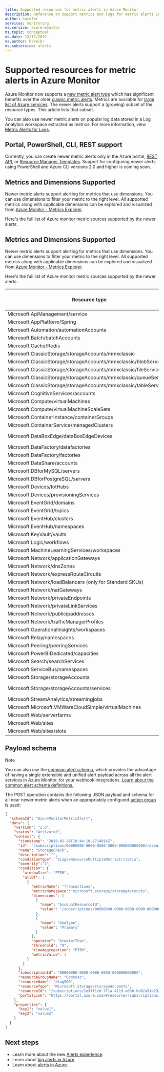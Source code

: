 ```yaml
---
title: Supported resources for metric alerts in Azure Monitor
description: Reference on support metrics and logs for metric alerts in Azure Monitor
author: harelbr
services: monitoring
ms.service: azure-monitor
ms.topic: conceptual
ms.date: 12/17/2019
ms.author: harelbr
ms.subservice: alerts
---
```


# Supported resources for metric alerts in Azure Monitor

Azure Monitor now supports a [new metric alert type](../../azure-monitor/platform/alerts-overview.md) which has significant benefits over the older [classic metric alerts](../../azure-monitor/platform/alerts-classic.overview.md). Metrics are available for [large list of Azure services](../../azure-monitor/platform/metrics-supported.md). The newer alerts support a (growing) subset of the resource types. This article lists that subset.

You can also use newer metric alerts on popular log data stored in a Log Analytics workspace extracted as metrics. For more information, view [Metric Alerts for Logs](../../azure-monitor/platform/alerts-metric-logs.md).

## Portal, PowerShell, CLI, REST support
Currently, you can create newer metric alerts only in the Azure portal, [REST API](https://docs.microsoft.com/rest/api/monitor/metricalerts/), or [Resource Manager Templates](../../azure-monitor/platform/alerts-metric-create-templates.md). Support for configuring newer alerts using PowerShell and Azure CLI versions 2.0 and higher is coming soon.

## Metrics and Dimensions Supported
Newer metric alerts support alerting for metrics that use dimensions. You can use dimensions to filter your metric to the right level. All supported metrics along with applicable dimensions can be explored and visualized from [Azure Monitor - Metrics Explorer](../../azure-monitor/platform/metrics-charts.md).

Here's the full list of Azure monitor metric sources supported by the newer alerts:

## Metrics and Dimensions Supported
Newer metric alerts support alerting for metrics that use dimensions. You can use dimensions to filter your metric to the right level. All supported metrics along with applicable dimensions can be explored and visualized from [Azure Monitor - Metrics Explorer](../../azure-monitor/platform/metrics-charts.md).

Here's the full list of Azure monitor metric sources supported by the newer alerts:

|Resource type  |Dimensions Supported |Multi-resource alerts| Metrics Available|
|---------|---------|-----|----------|
|Microsoft.ApiManagement/service | Yes| No | [API Management](../../azure-monitor/platform/metrics-supported.md#microsoftapimanagementservice)|
|Microsoft.AppPlatform/Spring |No| Yes|
|Microsoft.Automation/automationAccounts | Yes| No | [Automation Accounts](../../azure-monitor/platform/metrics-supported.md#microsoftautomationautomationaccounts)|
|Microsoft.Batch/batchAccounts | N/A| No | [Batch Accounts](../../azure-monitor/platform/metrics-supported.md#microsoftbatchbatchaccounts)|
|Microsoft.Cache/Redis|Yes| No |[Azure Cache for Redis](../../azure-monitor/platform/metrics-supported.md#microsoftcacheredis)|
|Microsoft.ClassicStorage/storageAccounts/mmxclassic|No|Yes|
|Microsoft.ClassicStorage/storageAccounts/mmxclassic/blobServices|No|Yes|
|Microsoft.ClassicStorage/storageAccounts/mmxclassic/fileServices|No|Yes|
|Microsoft.ClassicStorage/storageAccounts/mmxclassic/queueServices|No|Yes|
|Microsoft.ClassicStorage/storageAccounts/mmxclassic/tableServices|No|Yes|No|
|Microsoft.CognitiveServices/accounts| N/A | No | [Cognitive Services](../../azure-monitor/platform/metrics-supported.md#microsoftcognitiveservicesaccounts)|
|Microsoft.Compute/virtualMachines |Yes | Yes | [Virtual Machines](../../azure-monitor/platform/metrics-supported.md#microsoftcomputevirtualmachines)|
|Microsoft.Compute/virtualMachineScaleSets |N/A | Yes |[Virtual machine scale sets](../../azure-monitor/platform/metrics-supported.md#microsoftcomputevirtualmachinescalesets)|
|Microsoft.ContainerInstance/containerGroups | Yes| No | [Container groups](../../azure-monitor/platform/metrics-supported.md#microsoftcontainerinstancecontainergroups)|
|Microsoft.ContainerService/managedClusters | Yes | No | [Managed Clusters](../../azure-monitor/platform/metrics-supported.md#microsoftcontainerservicemanagedclusters)|
|Microsoft.DataBoxEdge/dataBoxEdgeDevices | Yes | Yes | [DataBox](../../azure-monitor/platform/metrics-supported#microsoftdataboxedgedataboxedgedevices
|Microsoft.DataFactory/datafactories| Yes| No | [Data Factories V1](../../azure-monitor/platform/metrics-supported.md#microsoftdatafactorydatafactories)|
|Microsoft.DataFactory/factories |Yes | No |[Data Factories V2](../../azure-monitor/platform/metrics-supported.md#microsoftdatafactoryfactories)|
|Microsoft.DataShare/accounts |No| Yes|
|Microsoft.DBforMySQL/servers |N/A| No |[DB for MySQL](../../azure-monitor/platform/metrics-supported.md#microsoftdbformysqlservers)|
|Microsoft.DBforPostgreSQL/servers |N/A | No | [DB for PostgreSQL](../../azure-monitor/platform/metrics-supported.md#microsoftdbforpostgresqlservers)|
|Microsoft.Devices/IotHubs | N/A | No |[IoT Hub Metrics](../../azure-monitor/platform/metrics-supported.md#microsoftdevicesiothubs)|
|Microsoft.Devices/provisioningServices| Yes | No |[DPS Metrics](../../azure-monitor/platform/metrics-supported.md#microsoftdevicesprovisioningservices)|
|Microsoft.EventGrid/domains|No|Yes|No |
|Microsoft.EventGrid/topics |Yes | No |[Event Grid Topics](../../azure-monitor/platform/metrics-supported.md#microsofteventgridtopics)|
|Microsoft.EventHub/clusters |Yes| No |[Event Hubs Clusters](../../azure-monitor/platform/metrics-supported.md#microsofteventhubclusters)|
|Microsoft.EventHub/namespaces |Yes| No |[Event Hubs](../../azure-monitor/platform/metrics-supported.md#microsofteventhubnamespaces)|
|Microsoft.KeyVault/vaults| No |No |[Vaults](../../azure-monitor/platform/metrics-supported.md#microsoftkeyvaultvaults)|
|Microsoft.Logic/workflows |N/A | No |[Logic Apps](../../azure-monitor/platform/metrics-supported.md#microsoftlogicworkflows) |
|Microsoft.MachineLearningServices/workspaces|Yes| No | [Machine Learning](../../azure-monitor/platform/metrics-supported.md#microsoftmachinelearningservicesworkspaces) |
|Microsoft.Network/applicationGateways|N/A| No | [Application Gateways](../../azure-monitor/platform/metrics-suported.md#microsoftnetworkapplicationgateways) |
|Microsoft.Network/dnsZones | N/A| No | [DNS Zones](../../azure-monitor/platform/metrics-supported.md#microsoftnetworkdnszones) |
|Microsoft.Network/expressRouteCircuits | N/A | No |[Express Route Circuits](../../azure-monitor/platform/metrics-supported.md#microsoftnetworkexpressroutecircuits) |
|Microsoft.Network/loadBalancers (only for Standard SKUs)| Yes| No | [Load Balancers](../../azure-monitor/platform/metrics-supported.md#microsoftnetworkloadbalancers) |
|Microsoft.Network/natGateways|No|Yes|
|Microsoft.Network/privateEndpoints|No|Yes|
|Microsoft.Network/privateLinkServices|No|Yes|
|Microsoft.Network/publicipaddresses |N/A | No |[Public IP Addresses](../../azure-monitor/platform/metrics-supported.md#microsoftnetworkpublicipaddresses)|
|Microsoft.Network/trafficManagerProfiles | Yes | No | [Traffic Manager Profiles](../../azure-monitor/platform/metrics-supported.md#microsoftnetworktrafficmanagerprofiles) |
|Microsoft.OperationalInsights/workspaces| Yes | No | [Log Analytics workspaces](../../azure-monitor/platform/metrics-supported.md#microsoftoperationalinsightsworkspaces)|
|Microsoft.Relay/namespaces | Yes | No | [Relays](../../azure-monitor/platform/metrics-supported.md#microsoftrelaynamespaces)|
|Microsoft.Peering/peeringServices|No|Yes|
|Microsoft.PowerBIDedicated/capacities | N/A | No | [Capacities](../../azure-monitor/platform/metrics-supported.md#microsoftpowerbidedicatedcapacities)|
|Microsoft.Search/searchServices |N/A|No | [Search services](../../azure-monitor/platform/metrics-supported.md#microsoftsearchsearchservices)|
|Microsoft.ServiceBus/namespaces |Yes| No |[Service Bus](../../azure-monitor/platform/metrics-supported.md#microsoftservicebusnamespaces)|
|Microsoft.Storage/storageAccounts |Yes | No | [Storage Accounts](../../azure-monitor/platform/metrics-supported.md#microsoftstoragestorageaccounts)|
|Microsoft.Storage/storageAccounts/services | Yes| No | [Blob Services](../../azure-monitor/platform/metrics-supported.md#microsoftstoragestorageaccountsblobservices), [File Services](../../azure-monitor/platform/metrics-supported.md#microsoftstoragestorageaccountsfileservices), [Queue Services](../../azure-monitor/platform/metrics-supported.md#microsoftstoragestorageaccountsqueueservices) and [Table Services](../../azure-monitor/platform/metrics-supported.md#microsoftstoragestorageaccountstableservices)|
|Microsoft.StreamAnalytics/streamingjobs |N/A| No | [Stream Analytics](../../azure-monitor/platform/metrics-supported.md#microsoftstreamanalyticsstreamingjobs)|
|Microsoft.Microsoft.VMWareCloudSimple/virtualMachines |Yes|No |[CloudSimple Virtual Machines](../../azure-monitor/platform/metrics-supported.md#microsoftvmwarecloudsimplevirtualmachines)|
|Microsoft.Web/serverfarms | Yes | No | [App Service Plans](../../azure-monitor/platform/metrics-supported.md#microsoftwebserverfarms)|
|Microsoft.Web/sites | Yes | No | [App Services](../../azure-monitor/platform/metrics-supported.md#microsoftwebsites-excluding-functions) and [Functions](../../azure-monitor/platform/metrics-supported.md#microsoftwebsites-functions)|
|Microsoft.Web/sites/slots | Yes | No | [App Service slots](../../azure-monitor/platform/metrics-supported.md#microsoftwebsitesslots)|






## Payload schema

> [!NOTE]
> You can also use the [common alert schema](https://aka.ms/commonAlertSchemaDocs), which provides the advantage of having a single extensible and unified alert payload across all the alert services in Azure Monitor, for your webhook integrations. [Learn about the common alert schema definitions.](https://aka.ms/commonAlertSchemaDefinitions)​


The POST operation contains the following JSON payload and schema for all near newer metric alerts when an appropriately configured [action group](../../azure-monitor/platform/action-groups.md) is used:

```json
{
  "schemaId": "AzureMonitorMetricAlert",
  "data": {
    "version": "2.0",
    "status": "Activated",
    "context": {
      "timestamp": "2018-02-28T10:44:10.1714014Z",
      "id": "/subscriptions/00000000-0000-0000-0000-000000000000/resourceGroups/Contoso/providers/microsoft.insights/metricAlerts/StorageCheck",
      "name": "StorageCheck",
      "description": "",
      "conditionType": "SingleResourceMultipleMetricCriteria",
      "severity":"3",
      "condition": {
        "windowSize": "PT5M",
        "allOf": [
          {
            "metricName": "Transactions",
            "metricNamespace":"microsoft.storage/storageAccounts",
            "dimensions": [
              {
                "name": "AccountResourceId",
                "value": "/subscriptions/00000000-0000-0000-0000-000000000000/resourceGroups/Contoso/providers/Microsoft.Storage/storageAccounts/diag500"
              },
              {
                "name": "GeoType",
                "value": "Primary"
              }
            ],
            "operator": "GreaterThan",
            "threshold": "0",
            "timeAggregation": "PT5M",
            "metricValue": 1
          }
        ]
      },
      "subscriptionId": "00000000-0000-0000-0000-000000000000",
      "resourceGroupName": "Contoso",
      "resourceName": "diag500",
      "resourceType": "Microsoft.Storage/storageAccounts",
      "resourceId": "/subscriptions/1e3ff1c0-771a-4119-a03b-be82a51e232d/resourceGroups/Contoso/providers/Microsoft.Storage/storageAccounts/diag500",
      "portalLink": "https://portal.azure.com/#resource//subscriptions/00000000-0000-0000-0000-000000000000/resourceGroups/Contoso/providers/Microsoft.Storage/storageAccounts/diag500"
    },
    "properties": {
      "key1": "value1",
      "key2": "value2"
    }
  }
}
```

## Next steps

* Learn more about the new [Alerts experience](../../azure-monitor/platform/alerts-overview.md).
* Learn about [log alerts in Azure](../../azure-monitor/platform/alerts-unified-log.md).
* Learn about [alerts in Azure](../../azure-monitor/platform/alerts-overview.md).
